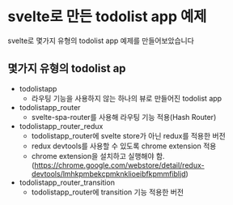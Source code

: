 # svelte로 만든 todolist app 예제
svelte로 몇가지 유형의 todolist app 예제를 만들어보았습니다

## 몇가지 유형의 todolist ap
* todolistapp
    * 라우팅 기능을 사용하지 않는 하나의 뷰로 만들어진 todolist app
* todolistapp_router
    * svelte-spa-router를 사용해 라우팅 기능 적용(Hash Router)
* todolistapp_router_redux
    * todolistapp_router에 svelte store가 아닌 redux를 적용한 버전
    * redux devtools를 사용할 수 있도록 chrome extension 적용
    * chrome extension을 설치하고 실행해야 함.(https://chrome.google.com/webstore/detail/redux-devtools/lmhkpmbekcpmknklioeibfkpmmfibljd)
* todolistapp_router_transition
    * todolistapp_router에 transition 기능 적용한 버전

